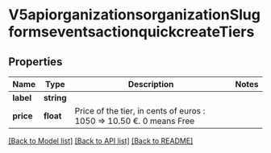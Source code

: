 # V5apiorganizationsorganizationSlugformseventsactionquickcreateTiers

## Properties
Name | Type | Description | Notes
------------ | ------------- | ------------- | -------------
**label** | **string** |  | 
**price** | **float** | Price of the tier, in cents of euros : 1050 &#x3D;&gt; 10.50 €. 0 means Free | 

[[Back to Model list]](../../README.md#documentation-for-models) [[Back to API list]](../../README.md#documentation-for-api-endpoints) [[Back to README]](../../README.md)

